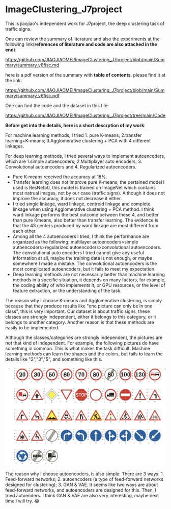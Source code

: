# ImageClustering_J7project
This is jiaojiao's independent work for J7project, the deep clustering task of traffic signs.

One can review the summary of literature and also the experiments at the following link(**references of literature and code are also attached in the end**):

https://github.com/JIAOJIAOMEI/ImageClustering_J7project/blob/main/Summary/summary_v6fisc.md

here is a pdf version of the summary with **table of contents**, please find it at the link:

https://github.com/JIAOJIAOMEI/ImageClustering_J7project/blob/main/Summary/summary_v6fisc.pdf

One can find the code and the dataset in this file:

https://github.com/JIAOJIAOMEI/ImageClustering_J7project/tree/main/Code



**Before get into the details, here is a short descrption of my work**:

For machine learning methods, I tried 1. pure K-means; 2.transfer learning+K-means; 3.Agglomerative clustering + PCA with 4 different linkages.

For deep learning methods, I tried several ways to implement autoencoders, which are 1.simple autoencoders; 2.Multiplayer auto encoders; 3. Convolutional autoencoders and 4. Regularized autoencoders.

- Pure K-means received the accuracy at 18%.
- Transfer learning does not improve pure K-means, the pertained model I used is ResNet50, this model is trained on ImageNet which contains most natrual images, not by our case (traffic signs). Although it does not improve the accuracy, it does not decrease it either.
- I tried single linkage, ward linkage, centroid linkage and complete linkage when using Agglomerative clustering + PCA method. I think ward linkage performs the best outcome between these 4, and better than pure Kmeans, also better than transfer learning. The evidence is that the 43 centers produced by ward linkage are most different from each other.
- Among all the 4 autoencoders I tried, I think the performance are organized as the following: multilayer autoencoders>simple autoencoders>regularized autoencoders>convolutional autoencoders. The convolutional auto encoders I tried cannot give any useful information at all, maybe the training data is not enough, or maybe somewhere I made a mistake. The convolutional autoencoders is the most complicated autoencoders, but it fails to meet my expectation.
- Deep learning methods are not necessarily better than machine learning methods in a specific situation, it depends on many factors, for example, the coding ability of who implements it, or GPU resources, or the level of feature extraction, or the understanding of the task.

The reason why I choose K-means and Agglomerative clustering, is simply because that they produce results like "one picture can only be in one class", this is very important. Our dataset is about traffic signs, these classes are strongly independent, either it belongs to this category, or it belongs to another category. Another reason is that these methods are easily to be implemented.

Although the classes/categories are strongly independent, the pictures are not that kind of independent. For example, the following pictures do have something in common. This is what makes the task difficult. Machine learning methods can learn the shapes and the colors, but fails to learn the details like "2","3","5", and something like this.

![43 categories](43%20categories.png)

The reason why I choose autoencoders, is also simple. There are 3 ways: 1. Feed-forward networks; 2. autoencoders (a type of feed-forward networks designed for clustering); 3. GAN & VAE. It seems like two ways are about feed-forward networks, and autoencoders are designed for this. Then, I tried autoenders. I think GAN & VAE are also very interesting, maybe next time I will try. 😂
